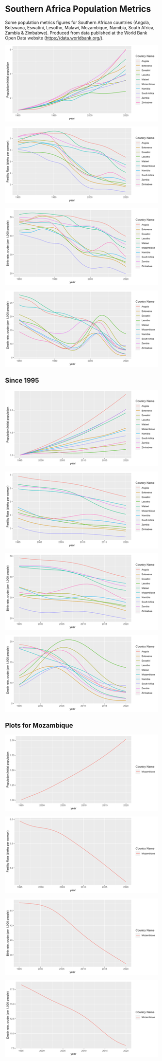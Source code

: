 # Southern Africa Population Metrics

Some population metrics figures for Southern African countries (Angola, Botswana, Eswatini, Lesotho, Malawi, Mozambique, Namibia, South Africa, Zambia & Zimbabwe). Produced from data published at the World Bank Open Data website (https://data.worldbank.org/).

![alt text for screen readers](/figures/plot_sa_pop_change.png "Population growth per people living in 1960")

![alt text for screen readers](/figures/plot_sa_fertility_rate.png "Fertility rate evolution (births per woman)")

![alt text for screen readers](/figures/plot_sa_births_1k.png "Birth rate, crude (per 1,000 people)")

![alt text for screen readers](/figures/plot_sa_deaths_1k.png "Death rate, crude (per 1,000 people)")

## Since 1995

![alt text for screen readers](/figures/plot_sa_pop_change_95.png "Population growth per people living in 1960")

![alt text for screen readers](/figures/plot_sa_fertility_rate_95.png "Fertility rate evolution (births per woman)")

![alt text for screen readers](/figures/plot_sa_births_1k_95.png "Birth rate, crude (per 1,000 people)")

![alt text for screen readers](/figures/plot_sa_deaths_1k_95.png "Death rate, crude (per 1,000 people)")

## Plots for Mozambique

![alt text for screen readers](/figures/plot_moz_pop_change_95.png "Population growth per people living in 1960")

![alt text for screen readers](/figures/plot_moz_fertility_rate_95.png "Fertility rate evolution (births per woman)")

![alt text for screen readers](/figures/plot_moz_births_1k_95.png "Birth rate, crude (per 1,000 people)")

![alt text for screen readers](/figures/plot_moz_deaths_1k_95.png "Death rate, crude (per 1,000 people)")
